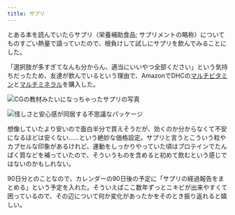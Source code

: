```yaml
---
title: サプリ
---
```

とある本を読んでいたらサプリ（栄養補助食品; サプリメントの略称）についてものすごい熱量で語っていたので、根負けして試しにサプリを飲んでみることにした。

「選択肢が多すぎてなんも分からん、適当にいいやつ全部ください」という気持ちだったため、友達が飲んでいるという理由で、AmazonでDHCの[マルチビタミン](https://www.amazon.co.jp/dp/B00GX1E3R6?th=1)と[マルチミネラル](https://www.amazon.co.jp/dp/B01MSSWA5K)を購入した。

![](https://lh6.googleusercontent.com/MlsROIBqWQFKS26MDAxMrwnYRUhisI4QiPRXsRKzbv7JAbyrUuU4WO10-CWAqLPdzbm2VxjC87fBmhf19HXhJo1Vrb8VFUx9us2jyCoQRYle-FHRXJ8fDz-rdOwUJRnZCa8whC8sDcUaprCUMT70FloBl44kepiAe4Mf21cXRmYxaLvmIVmtHrSHh9ge "CGの教材みたいになっちゃったサプリの写真")

![](https://lh6.googleusercontent.com/TVkHCmlezELkQhxh9xmQnU043vUtCCEZ3wL-VG3rHDUm98E2A81pnyoRC2ispJLdsN-PBw80zSZsM9eoeusVrNsPVYOKiITUuNOvDYI3qLnw_zxHN1z1A_pjCgXL4-ZbElAFCIbBAPg59ZOr43x3DrG6drpL1hxY50M22TZ8KrSYOwfJafqVAw5heqmQ "怪しさと安心感が同居する不思議なパッケージ")

想像していたより安いので面白半分で買えそうだが、効くのか分からなくて不安になるほどは安くない……という絶妙な価格設定。サプリと言うとこういう粒やカプセルな印象があるけれど、運動をしっかりやっていた頃はプロテインでたんぱく質などを補っていたので、そういうものを含めると初めて飲むという感じではないのかもしれない。

90日分とのことなので、カレンダーの90日後の予定に「サプリの経過報告をまとめる」という予定を入れた。そういえばここ数年ずっとニキビが出来やすくて困っているので、その辺について何か変化があったかをそのとき振り返れると嬉しい。
